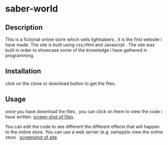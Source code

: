 # saber-world

## Description
This is a fictional online store which sells lightsabers , it is the first website i have made.
The site is built using css,Html and Javascrpt .
The site was built in order to showcase some of the knowledge i have gathered in programming.


## Installation 
click on the clone or download button to get the files.

## Usage 
once you have download the files , you can click on them to view the code i have written.
[screen shot of files](https://github.com/Nhlanhla-Mdakane/saber-world/blob/master/screenshot%20of%20file.PNG).

You can edit the code to see different the different effects that will happen to the online store.
You can use a  web server (e.g. xampp)to view the online store .
[screenshot of site](https://github.com/Nhlanhla-Mdakane/saber-world/blob/master/screenshot%20of%20site.PNG).

